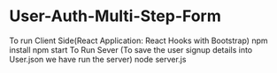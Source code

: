 # User-Auth-Multi-Step-Form
To run Client Side(React Application: React Hooks with Bootstrap)
    npm install
    npm start
To Run Sever (To save the user signup details into User.json we have run the server)
   node server.js 
